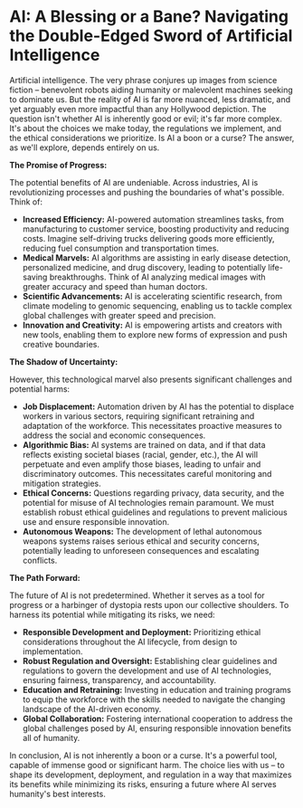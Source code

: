 # AI: A Blessing or a Bane? Navigating the Double-Edged Sword of Artificial Intelligence

Artificial intelligence. The very phrase conjures up images from science fiction – benevolent robots aiding humanity or malevolent machines seeking to dominate us.  But the reality of AI is far more nuanced, less dramatic, and yet arguably even more impactful than any Hollywood depiction.  The question isn't whether AI is inherently good or evil; it's far more complex.  It's about the choices we make today, the regulations we implement, and the ethical considerations we prioritize.  Is AI a boon or a curse? The answer, as we'll explore, depends entirely on us.

**The Promise of Progress:**

The potential benefits of AI are undeniable.  Across industries, AI is revolutionizing processes and pushing the boundaries of what's possible.  Think of:

* **Increased Efficiency:**  AI-powered automation streamlines tasks, from manufacturing to customer service, boosting productivity and reducing costs.  Imagine self-driving trucks delivering goods more efficiently, reducing fuel consumption and transportation times.
* **Medical Marvels:** AI algorithms are assisting in early disease detection, personalized medicine, and drug discovery, leading to potentially life-saving breakthroughs.  Think of AI analyzing medical images with greater accuracy and speed than human doctors.
* **Scientific Advancements:** AI is accelerating scientific research, from climate modeling to genomic sequencing, enabling us to tackle complex global challenges with greater speed and precision.
* **Innovation and Creativity:**  AI is empowering artists and creators with new tools, enabling them to explore new forms of expression and push creative boundaries.

**The Shadow of Uncertainty:**

However, this technological marvel also presents significant challenges and potential harms:

* **Job Displacement:** Automation driven by AI has the potential to displace workers in various sectors, requiring significant retraining and adaptation of the workforce.  This necessitates proactive measures to address the social and economic consequences.
* **Algorithmic Bias:**  AI systems are trained on data, and if that data reflects existing societal biases (racial, gender, etc.), the AI will perpetuate and even amplify those biases, leading to unfair and discriminatory outcomes. This necessitates careful monitoring and mitigation strategies.
* **Ethical Concerns:** Questions regarding privacy, data security, and the potential for misuse of AI technologies remain paramount.  We must establish robust ethical guidelines and regulations to prevent malicious use and ensure responsible innovation.
* **Autonomous Weapons:** The development of lethal autonomous weapons systems raises serious ethical and security concerns, potentially leading to unforeseen consequences and escalating conflicts.

**The Path Forward:**

The future of AI is not predetermined. Whether it serves as a tool for progress or a harbinger of dystopia rests upon our collective shoulders.  To harness its potential while mitigating its risks, we need:

* **Responsible Development and Deployment:**  Prioritizing ethical considerations throughout the AI lifecycle, from design to implementation.
* **Robust Regulation and Oversight:**  Establishing clear guidelines and regulations to govern the development and use of AI technologies, ensuring fairness, transparency, and accountability.
* **Education and Retraining:**  Investing in education and training programs to equip the workforce with the skills needed to navigate the changing landscape of the AI-driven economy.
* **Global Collaboration:**  Fostering international cooperation to address the global challenges posed by AI, ensuring responsible innovation benefits all of humanity.

In conclusion, AI is not inherently a boon or a curse.  It's a powerful tool, capable of immense good or significant harm.  The choice lies with us – to shape its development, deployment, and regulation in a way that maximizes its benefits while minimizing its risks, ensuring a future where AI serves humanity's best interests.